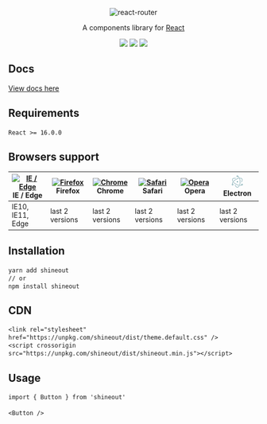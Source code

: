 <p align="center">
  <img alt="react-router" src="https://user-images.githubusercontent.com/101764/44770646-44f53000-ab9b-11e8-834e-2b1394cea318.png" width="300">
</p>

<p align="center">
  A components library for <a href="https://facebook.github.io/react">React</a>
</p>

<p align="center">
  <a href="https://www.npmjs.com/package/shineout"><img src="https://img.shields.io/npm/v/shineout.svg?style=flat-square"></a>
  <a href="https://www.npmjs.com/package/shineout"><img src="https://img.shields.io/npm/dm/shineout.svg?style=flat-square"></a>
  <a href="https://david-dm.org/sheinsight/shineout"><img src="https://img.shields.io/david/sheinsight/shineout.svg?style=flat-square"></a>
</p>

## Docs

[View docs here](https://sheinsight.github.io/shineout/)

## Requirements

```
React >= 16.0.0
```

## Browsers support

| [<img src="https://raw.githubusercontent.com/alrra/browser-logos/master/src/edge/edge_48x48.png" alt="IE / Edge" width="24px" height="24px" />](http://godban.github.io/browsers-support-badges/)</br>IE / Edge | [<img src="https://raw.githubusercontent.com/alrra/browser-logos/master/src/firefox/firefox_48x48.png" alt="Firefox" width="24px" height="24px" />](http://godban.github.io/browsers-support-badges/)</br>Firefox | [<img src="https://raw.githubusercontent.com/alrra/browser-logos/master/src/chrome/chrome_48x48.png" alt="Chrome" width="24px" height="24px" />](http://godban.github.io/browsers-support-badges/)</br>Chrome | [<img src="https://raw.githubusercontent.com/alrra/browser-logos/master/src/safari/safari_48x48.png" alt="Safari" width="24px" height="24px" />](http://godban.github.io/browsers-support-badges/)</br>Safari | [<img src="https://raw.githubusercontent.com/alrra/browser-logos/master/src/opera/opera_48x48.png" alt="Opera" width="24px" height="24px" />](http://godban.github.io/browsers-support-badges/)</br>Opera | [<img src="https://raw.githubusercontent.com/alrra/browser-logos/master/src/electron/electron_48x48.png" alt="Electron" width="24px" height="24px" />](http://godban.github.io/browsers-support-badges/)</br>Electron |
| --------- | --------- | --------- | --------- | --------- | --------- |
| IE10, IE11, Edge| last 2 versions| last 2 versions| last 2 versions| last 2 versions| last 2 versions |

## Installation

```
yarn add shineout
// or
npm install shineout
```

## CDN

```
<link rel="stylesheet" href="https://unpkg.com/shineout/dist/theme.default.css" />
<script crossorigin src="https://unpkg.com/shineout/dist/shineout.min.js"></script>
```

## Usage

```
import { Button } from 'shineout'

<Button />
```
